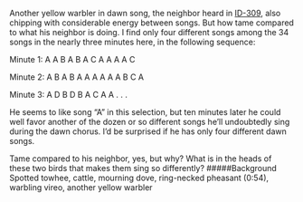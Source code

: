 Another yellow warbler in dawn song, the neighbor heard in [ID-309](http://listeningtoacontinentsing.com/recording.php?page=ID-309), also chipping with considerable energy between songs. But how tame compared to what his neighbor is doing. I find only four different songs among the 34 songs in the nearly three minutes here, in the following sequence: 

Minute 1: A A B A B A C A A A A C

Minute 2: A B A B A A A A A A B C A

Minute 3: A D B D B A C A A . . .

He seems to like song “A” in this selection, but ten minutes later he could well favor another of the dozen or so different songs he’ll undoubtedly sing during the dawn chorus. I’d be surprised if he has only four different dawn songs. 

Tame compared to his neighbor, yes, but why? What is in the heads of these two birds that makes them sing so differently?
#####Background
Spotted towhee, cattle, mourning dove, ring-necked pheasant (0:54), warbling vireo, another yellow warbler
